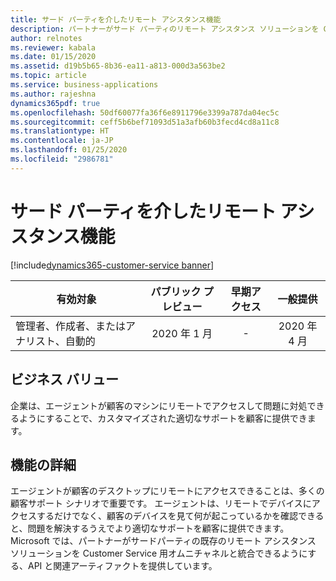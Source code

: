 ```yaml
---
title: サード パーティを介したリモート アシスタンス機能
description: パートナーがサード パーティのリモート アシスタンス ソリューションを Customer Service 用オムニチャネルに統合できるようにするフレームワーク。
author: relnotes
ms.reviewer: kabala
ms.date: 01/15/2020
ms.assetid: d19b5b65-8b36-ea11-a813-000d3a563be2
ms.topic: article
ms.service: business-applications
ms.author: rajeshna
dynamics365pdf: true
ms.openlocfilehash: 50df60077fa36f6e8911796e3399a787da04ec5c
ms.sourcegitcommit: ceff5b6bef71093d51a3afb60b3fecd4cd8a11c8
ms.translationtype: HT
ms.contentlocale: ja-JP
ms.lasthandoff: 01/25/2020
ms.locfileid: "2986781"
---
```

# <a name="remote-assistance-capabilities-through-third-party"></a>サード パーティを介したリモート アシスタンス機能
[!include[dynamics365-customer-service banner](../includes/dynamics365-customer-service.md)]

| 有効対象    |  パブリック プレビュー | 早期アクセス | 一般提供 | 
| ---------- | :----------: |:----------: |:----------: |
|管理者、作成者、またはアナリスト、自動的|2020 年 1 月|-| 2020 年 4 月|


## <a name="business-value"></a>ビジネス バリュー
<!-- bv start -->
企業は、エージェントが顧客のマシンにリモートでアクセスして問題に対処できるようにすることで、カスタマイズされた適切なサポートを顧客に提供できます。
<!-- bv end -->



## <a name="feature-details"></a>機能の詳細
<!--feature detail start -->
エージェントが顧客のデスクトップにリモートにアクセスできることは、多くの顧客サポート シナリオで重要です。 エージェントは、リモートでデバイスにアクセスするだけでなく、顧客のデバイスを見て何が起こっているかを確認できると、問題を解決するうえでより適切なサポートを顧客に提供できます。 Microsoft では、パートナーがサードパーティの既存のリモート アシスタンス ソリューションを Customer Service 用オムニチャネルと統合できるようにする、API と関連アーティファクトを提供しています。
<!--feature detail end -->









